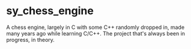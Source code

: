 # sy_chess_engine
A chess engine, largely in C with some C++ randomly dropped in, made many years ago while learning C/C++. The project that's always been in progress, in theory. 
